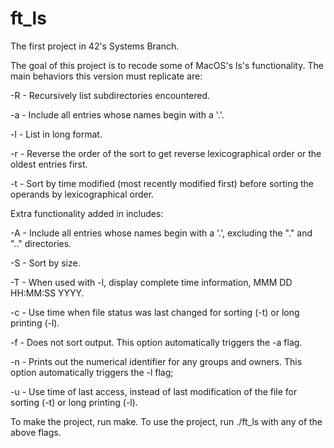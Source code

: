 # ft_ls
The first project in 42's Systems Branch.

The goal of this project is to recode some of MacOS's ls's functionality.  The main behaviors this version must replicate are:

-R - Recursively list subdirectories encountered.

-a - Include all entries whose names begin with a '.'.

-l - List in long format.

-r - Reverse the order of the sort to get reverse lexicographical order or the oldest entries first.

-t - Sort by time modified (most recently modified first) before sorting the operands by lexicographical order.

Extra functionality added in includes:

-A - Include all entries whose names begin with a '.', excluding the "." and ".." directories.

-S - Sort by size.

-T - When used with -l, display complete time information, MMM DD HH:MM:SS YYYY.

-c - Use time when file status was last changed for sorting (-t) or long printing (-l).

-f - Does not sort output.  This option automatically triggers the -a flag.

-n - Prints out the numerical identifier for any groups and owners.  This option automatically triggers the -l flag;

-u - Use time of last access, instead of last modification of the file for sorting (-t) or long printing (-l).

To make the project, run make.
To use the project, run ./ft_ls with any of the above flags.

